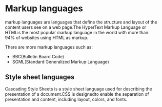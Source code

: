 # Markup languages

markup languages are languages that define the structure and layout of the content users see on a web page.The HyperText Markup Language or HTMLis the most popular markup language in the world with more than 94% of websites using HTML as markup.

There are more markup languages such as:
- BBC(Bulletin Board Code)
- SGML(Standard Generalized Markup Language)

## Style sheet languages

Cascading Style Sheets is a style sheet language used for describing the presentation of a document.CSS is designedto enable the separation of presentation and content, including layout, colors, and fonts.

